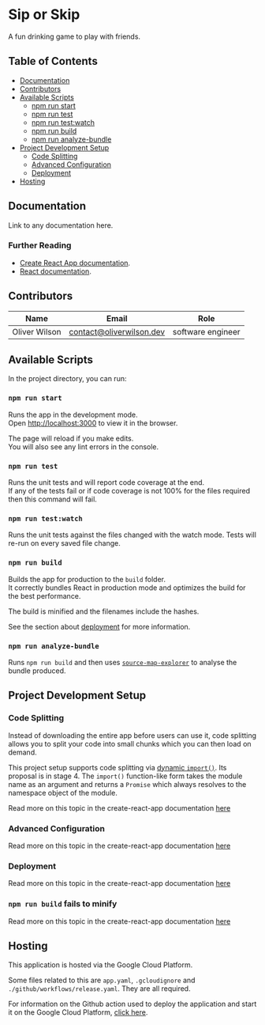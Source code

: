 # Sip or Skip

A fun drinking game to play with friends.

## Table of Contents

- [Documentation](#Documentation)
- [Contributors](#Contributors)
- [Available Scripts](#available-scripts)
  - [npm run start](#npm-run-start)
  - [npm run test](#npm-run-test)
  - [npm run test:watch](#npm-run-testwatch)
  - [npm run build](#npm-run-build)
  - [npm run analyze-bundle](#npm-run-analyze-bundle)
- [Project Development Setup](#project-development-setup)
  - [Code Splitting](#code-splitting)
  - [Advanced Configuration](#advanced-configuration)
  - [Deployment](#deployment)
- [Hosting](#Hosting)

## Documentation

Link to any documentation here.

### Further Reading

- [Create React App documentation](https://facebook.github.io/create-react-app/docs/getting-started).
- [React documentation](https://reactjs.org/).

## Contributors

| Name          | Email                                                  | Role              |
| ------------- | ------------------------------------------------------ | ----------------- |
| Oliver Wilson | [contact@oliverwilson.dev](contact@oliverwilson.dev)   | software engineer |

## Available Scripts

In the project directory, you can run:

### `npm run start`

Runs the app in the development mode.\
Open [http://localhost:3000](http://localhost:3000) to view it in the browser.

The page will reload if you make edits.\
You will also see any lint errors in the console.

### `npm run test`

Runs the unit tests and will report code coverage at the end.\
If any of the tests fail or if code coverage is not 100% for the files required then this command will fail.

### `npm run test:watch`

Runs the unit tests against the files changed with the watch mode. Tests will re-run on every saved file change.

### `npm run build`

Builds the app for production to the `build` folder.\
It correctly bundles React in production mode and optimizes the build for the best performance.

The build is minified and the filenames include the hashes.

See the section about [deployment](https://facebook.github.io/create-react-app/docs/deployment) for more information.

### `npm run analyze-bundle`

Runs `npm run build` and then uses [`source-map-explorer`](https://www.npmjs.com/package/source-map-explorer) to analyse the bundle produced.

## Project Development Setup

### Code Splitting

Instead of downloading the entire app before users can use it, code splitting allows you to split your code into small chunks which you can then load on demand.

This project setup supports code splitting via [dynamic `import()`](https://2ality.com/2017/01/import-operator.html#loading-code-on-demand). Its proposal is in stage 4. The `import()` function-like form takes the module name as an argument and returns a `Promise` which always resolves to the namespace object of the module.

Read more on this topic in the create-react-app documentation [here](https://facebook.github.io/create-react-app/docs/code-splitting)

### Advanced Configuration

Read more on this topic in the create-react-app documentation [here](https://facebook.github.io/create-react-app/docs/advanced-configuration)

### Deployment

Read more on this topic in the create-react-app documentation [here](https://facebook.github.io/create-react-app/docs/deployment)

### `npm run build` fails to minify

Read more on this topic in the create-react-app documentation [here](https://facebook.github.io/create-react-app/docs/troubleshooting#npm-run-build-fails-to-minify)

## Hosting

This application is hosted via the Google Cloud Platform.

Some files related to this are `app.yaml`, `.gcloudignore` and `./github/workflows/release.yaml`. They are all required.

For information on the Github action used to deploy the application and start it on the Google Cloud Platform, [click here](https://github.com/google-github-actions/setup-gcloud/tree/master/appengine-deploy).
